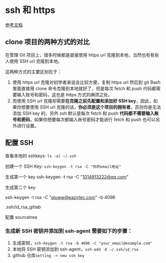 # ssh 和 https

[参考文档](https://blog.csdn.net/sltylzx/article/details/89161181)

## clone 项目的两种方式的对比

在管理 Git 项目上，很多时候都是直接使用 https url 克隆到本地，当然也有有些人使用 SSH url 克隆到本地。

这两种方式的主要区别在于：

1. 使用 https url 克隆对初学者来说会比较方便，复制 https url 然后到 git Bash 里面直接用 clone 命令克隆到本地就好了，但是每次 fetch 和 push 代码都需要输入账号和密码，这也是 https 方式的麻烦之处。
2. 而使用 SSH url 克隆却需要**在克隆之前先配置和添加好 SSH key**，因此，如果你想要使用 SSH url 克隆的话，**你必须是这个项目的拥有者**。否则你是无法添加 SSH key 的，另外 ssh 默认是每次 fetch 和 push **代码都不需要输入账号和密码**，如果你想要每次都输入账号密码才能进行 fetch 和 push 也可以另外进行设置。

## 配置 SSH

查看本地的 sshkeys: `ls -al ~/.ssh`

创建一个 SSH Key: `ssh-keygen -t rsa -C "你的email地址"`

生成第一个 key
ssh-keygen -t rsa -C "1014913222@qq.com"

生成第二个 key

ssh-keygen -t rsa -C "qiuww@eazytec.com" -b 4096

.ssh/id_rsa_gitlab

配置 sourcetree

### 生成新 SSH 密钥并添加到 ssh-agent 需要如下的步骤：

1. 生成密钥，`ssh-keygen -t rsa -b 4096 -C "your_email@example.com"`
2. 本地将 SSH 密钥添加到 ssh-agent，`ssh-add -K ~/.ssh/id_rsa`
3. github 仓库`setting -> new ssh key`